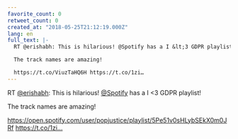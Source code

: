 ```yaml
---
favorite_count: 0
retweet_count: 0
created_at: "2018-05-25T21:12:19.000Z"
lang: en
full_text: |-
  RT @erishabh: This is hilarious! @Spotify has a I &lt;3 GDPR playlist!

  The track names are amazing!

  https://t.co/ViuzTaHQ6H https://t.co/1zi…
---
```


RT [@erishabh](https://twitter.com/erishabh): This is hilarious!
[@Spotify](https://twitter.com/Spotify) has a I &lt;3 GDPR playlist!

The track names are amazing!

<https://open.spotify.com/user/popjustice/playlist/5Pe51v0sHLybSEkX0m0JRf>
https://t.co/1zi…
